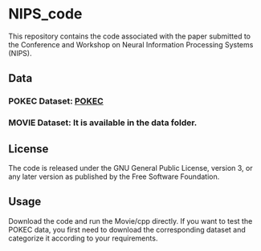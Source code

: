 # NIPS_code
This repository contains the code associated with the paper submitted to the Conference and Workshop on Neural Information Processing Systems (NIPS). 
## Data
### POKEC Dataset: [POKEC](https://snap.stanford.edu/data/soc-Pokec.html)
### MOVIE Dataset: It is available in the data folder.
## License
The code is released under the GNU General Public License, version 3, or any later version as published by the Free Software Foundation.
## Usage
Download the code and run the Movie/cpp directly. If you want to test the POKEC data, you first need to download the corresponding dataset and categorize it according to your requirements.
